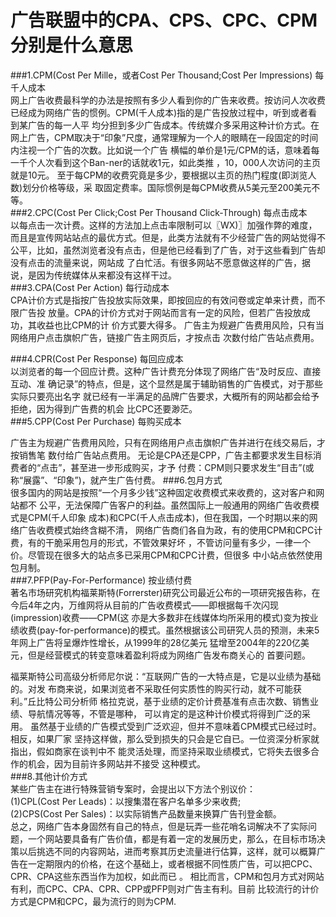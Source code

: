 # 广告联盟中的CPA、CPS、CPC、CPM分别是什么意思    
###1.CPM(Cost Per Mille，或者Cost Per Thousand;Cost Per Impressions) 每千人成本   
网上广告收费最科学的办法是按照有多少人看到你的广告来收费。按访问人次收费已经成为网络广告的惯例。CPM(千人成本)指的是广告投放过程中，听到或者看到某广告的每一人平 均分担到多少广告成本。传统媒介多采用这种计价方式。在网上广告，CPM取决于“印象”尺度，通常理解为一个人的眼睛在一段固定的时间内注视一个广告的次数。比如说一个广告 横幅的单价是1元/CPM的话，意味着每一千个人次看到这个Ban-ner的话就收1元，如此类推 ，10，000人次访问的主页就是10元。    至于每CPM的收费究竟是多少，要根据以主页的热门程度(即浏览人数)划分价格等级，采 取固定费率。国际惯例是每CPM收费从5美元至200美元不等。   
###2.CPC(Cost Per Click;Cost Per Thousand Click-Through) 每点击成本   
以每点击一次计费。这样的方法加上点击率限制可以〖WX)〗加强作弊的难度，而且是宣传网站站点的最优方式。但是，此类方法就有不少经营广告的网站觉得不公平，比如，虽然浏览者没有点击，但是他已经看到了广告，对于这些看到广告却没有点击的流量来说，网站成 了白忙活。有很多网站不愿意做这样的广告，据说，是因为传统媒体从来都没有这样干过。   
###3.CPA(Cost Per Action) 每行动成本    
CPA计价方式是指按广告投放实际效果，即按回应的有效问卷或定单来计费，而不限广告投 放量。CPA的计价方式对于网站而言有一定的风险，但若广告投放成功，其收益也比CPM的计 价方式要大得多。 广告主为规避广告费用风险，只有当网络用户点击旗帜广告，链接广告主网页后，才按点击 次数付给广告站点费用。 
 
###4.CPR(Cost Per Response) 每回应成本   
以浏览者的每一个回应计费。这种广告计费充分体现了网络广告“及时反应、直接互动、准 确记录”的特点，但是，这个显然是属于辅助销售的广告模式，对于那些实际只要亮出名字 就已经有一半满足的品牌广告要求，大概所有的网站都会给予拒绝，因为得到广告费的机会 比CPC还要渺茫。   
###5.CPP(Cost Per Purchase) 每购买成本

广告主为规避广告费用风险，只有在网络用户点击旗帜广告并进行在线交易后，才按销售笔 数付给广告站点费用。    无论是CPA还是CPP，广告主都要求发生目标消费者的“点击”，甚至进一步形成购买，才予 付费：CPM则只要求发生“目击”(或称“展露”、“印象”)，就产生广告付费。 
###6.包月方式   
很多国内的网站是按照“一个月多少钱”这种固定收费模式来收费的，这对客户和网站都不 公平，无法保障广告客户的利益。虽然国际上一般通用的网络广告收费模式是CPM(千人印象 成本)和CPC(千人点击成本)，但在我国，一个时期以来的网络广告收费模式始终含糊不清， 网络广告商们各自为政，有的使用CPM和CPC计费，有的干脆采用包月的形式，不管效果好坏 ，不管访问量有多少，一律一个价。尽管现在很多大的站点多已采用CPM和CPC计费，但很多 中小站点依然使用包月制。   
###7.PFP(Pay-For-Performance) 按业绩付费    
著名市场研究机构福莱斯特(Forrerster)研究公司最近公布的一项研究报告称，在今后4年之内，万维网将从目前的广告收费模式——即根据每千次闪现(impression)收费——CPM(这 亦是大多数非在线媒体均所采用的模式)变为按业绩收费(pay-for-performance)的模式。虽然根据该公司研究人员的预测，未来5年网上广告将呈爆炸性增长，从1999年的28亿美元 猛增至2004年的220亿美元，但是经营模式的转变意味着盈利将成为网络广告发布商关心的 首要问题。

福莱斯特公司高级分析师尼尔说：“互联网广告的一大特点是，它是以业绩为基础的。对发 布商来说，如果浏览者不采取任何实质性的购买行动，就不可能获利。”丘比特公司分析师 格拉克说，基于业绩的定价计费基准有点击次数、销售业绩、导航情况等等，不管是哪种， 可以肯定的是这种计价模式将得到广泛的采用。   虽然基于业绩的广告模式受到广泛欢迎，但并不意味着CPM模式已经过时。相反，如果厂家 坚持这样做，那么受到损失的只会是它自已。一位资深分析家就指出，假如商家在谈判中不 能灵活处理，而坚持采取业绩模式，它将失去很多合作的机会，因为目前许多网站并不接受 这种模式。   
###8.其他计价方式    
某些广告主在进行特殊营销专案时，会提出以下方法个别议价：   
(1)CPL(Cost Per Leads)：以搜集潜在客户名单多少来收费;   
(2)CPS(Cost Per Sales)：以实际销售产品数量来换算广告刊登金额。   
总之，网络广告本身固然有自己的特点，但是玩弄一些花哨名词解决不了实际问题，一个网站要具备有广告价值，都是有着一定的发展历史，那么，在目标市场决策以后挑选不同的内容网站，进而考察其历史流量进行估算，这样，就可以概算广告在一定期限内的价格，在这个基础上，或者根据不同性质广告，可以把CPC、CPR、CPA这些东西当作为加权，如此而已 。   相比而言，CPM和包月方式对网站有利，而CPC、CPA、CPR、CPP或PFP则对广告主有利。目前 比较流行的计价方式是CPM和CPC，最为流行的则为CPM. 

